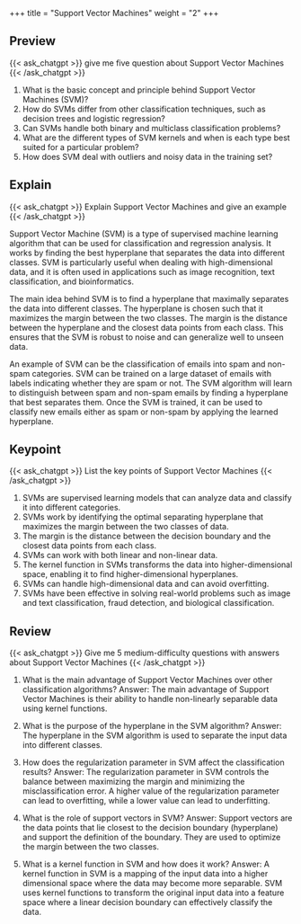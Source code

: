 +++
title = "Support Vector Machines"
weight = "2"
+++
## Preview
{{< ask_chatgpt >}}
give me five question about Support Vector Machines
{{< /ask_chatgpt >}}

1. What is the basic concept and principle behind Support Vector Machines (SVM)? 
2. How do SVMs differ from other classification techniques, such as decision trees and logistic regression? 
3. Can SVMs handle both binary and multiclass classification problems? 
4. What are the different types of SVM kernels and when is each type best suited for a particular problem? 
5. How does SVM deal with outliers and noisy data in the training set?   

## Explain
{{< ask_chatgpt >}}
Explain Support Vector Machines and give an example
{{< /ask_chatgpt >}}

Support Vector Machine (SVM) is a type of supervised machine learning algorithm that can be used for classification and regression analysis. It works by finding the best hyperplane that separates the data into different classes. SVM is particularly useful when dealing with high-dimensional data, and it is often used in applications such as image recognition, text classification, and bioinformatics.

The main idea behind SVM is to find a hyperplane that maximally separates the data into different classes. The hyperplane is chosen such that it maximizes the margin between the two classes. The margin is the distance between the hyperplane and the closest data points from each class. This ensures that the SVM is robust to noise and can generalize well to unseen data.

An example of SVM can be the classification of emails into spam and non-spam categories. SVM can be trained on a large dataset of emails with labels indicating whether they are spam or not. The SVM algorithm will learn to distinguish between spam and non-spam emails by finding a hyperplane that best separates them. Once the SVM is trained, it can be used to classify new emails either as spam or non-spam by applying the learned hyperplane.   

## Keypoint
{{< ask_chatgpt >}}
List the key points of Support Vector Machines
{{< /ask_chatgpt >}}

1. SVMs are supervised learning models that can analyze data and classify it into different categories.
2. SVMs work by identifying the optimal separating hyperplane that maximizes the margin between the two classes of data.
3. The margin is the distance between the decision boundary and the closest data points from each class.
4. SVMs can work with both linear and non-linear data.
5. The kernel function in SVMs transforms the data into higher-dimensional space, enabling it to find higher-dimensional hyperplanes.
6. SVMs can handle high-dimensional data and can avoid overfitting.
7. SVMs have been effective in solving real-world problems such as image and text classification, fraud detection, and biological classification.   

## Review
{{< ask_chatgpt >}}
Give me 5 medium-difficulty questions with answers about Support Vector Machines
{{< /ask_chatgpt >}}

1. What is the main advantage of Support Vector Machines over other classification algorithms?
Answer: The main advantage of Support Vector Machines is their ability to handle non-linearly separable data using kernel functions.

2. What is the purpose of the hyperplane in the SVM algorithm?
Answer: The hyperplane in the SVM algorithm is used to separate the input data into different classes.

3. How does the regularization parameter in SVM affect the classification results?
Answer: The regularization parameter in SVM controls the balance between maximizing the margin and minimizing the misclassification error. A higher value of the regularization parameter can lead to overfitting, while a lower value can lead to underfitting.

4. What is the role of support vectors in SVM?
Answer: Support vectors are the data points that lie closest to the decision boundary (hyperplane) and support the definition of the boundary. They are used to optimize the margin between the two classes.

5. What is a kernel function in SVM and how does it work?
Answer: A kernel function in SVM is a mapping of the input data into a higher dimensional space where the data may become more separable. SVM uses kernel functions to transform the original input data into a feature space where a linear decision boundary can effectively classify the data.   

